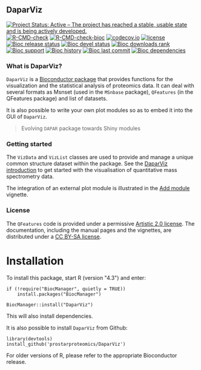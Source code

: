 ## DaparViz

<!-- badges: start -->
[![Project Status: Active – The project has reached a stable, usable state and is being actively developed.](https://www.repostatus.org/badges/latest/active.svg)](https://www.repostatus.org/#active)
[![R-CMD-check](https://github.com/prostarProteomics/DaparViz/workflows/R-CMD-check/badge.svg)](https://github.com/prostarProteomics/DaparViz/actions)
[![R-CMD-check-bioc](https://github.com/prostarProteomics/DaparViz/workflows/R-CMD-check-bioc/badge.svg)](https://github.com/prostarProteomics/DaparViz/actions?query=workflow%3AR-CMD-check-bioc)
[![codecov.io](https://codecov.io/github/prostarProteomics/DaparViz/coverage.svg?branch=master)](https://codecov.io/github/prostarProteomics/DaparViz?branch=master)
[![license](https://img.shields.io/badge/license-Artistic--2.0-brightgreen.svg)](https://opensource.org/licenses/Artistic-2.0)
[![Bioc release status](http://www.bioconductor.org/shields/build/release/bioc/DaparViz.svg)](https://bioconductor.org/checkResults/release/bioc-LATEST/DaparViz)
[![Bioc devel status](http://www.bioconductor.org/shields/build/devel/bioc/DaparViz.svg)](https://bioconductor.org/checkResults/devel/bioc-LATEST/DaparViz)
[![Bioc downloads rank](https://bioconductor.org/shields/downloads/release/DaparViz.svg)](http://bioconductor.org/packages/stats/bioc/DaparViz/)
[![Bioc support](https://bioconductor.org/shields/posts/DaparViz.svg)](https://support.bioconductor.org/tag/DaparViz)
[![Bioc history](https://bioconductor.org/shields/years-in-bioc/DaparViz.svg)](https://bioconductor.org/packages/release/bioc/html/DaparViz.html#since)
[![Bioc last commit](https://bioconductor.org/shields/lastcommit/devel/bioc/DaparViz.svg)](http://bioconductor.org/checkResults/devel/bioc-LATEST/DaparViz/)
[![Bioc dependencies](https://bioconductor.org/shields/dependencies/release/DaparViz.svg)](https://bioconductor.org/packages/release/bioc/html/DaparViz.html#since)
<!-- badges: end -->



### What is DaparViz?

`DaparViz` is a [Bioconductor
package](http://bioconductor.org/packages/DaparViz) that provides
functions for the visualization and the statistical analysis of proteomics data.
It can deal with several formats as Msnset (used in the `MSnbase` package), 
`QFeatures` (in the QFeatures package) and list of datasets.

It is also possible to write your own plot modules so as to embed it into
the GUI of `DaparViz`.

> Evolving `DAPAR` package towards Shiny modules



### Getting started

The `VizData` and `VizList` classes are used to provide and manage a unique common
structure dataset within the package. See the
[DaparViz introduction](https://prostarproteomics.github.io/DaparViz/articles/DaparViz.html)
to get started with the visualisation of quantitative
mass spectrometry data.

The integration of an external plot module is illustrated in the [Add module](https://prostarproteomics.github.io/DaparViz/articles/addModule.html)
vignette.

### License

The `QFeatures` code is provided under a permissive [Artistic 2.0
license](https://opensource.org/licenses/Artistic-2.0). The
documentation, including the manual pages and the vignettes, are
distributed under a [CC BY-SA
license](https://creativecommons.org/licenses/by-sa/4.0/).


# Installation

To install this package, start R (version "4.3") and enter:

```
if (!require("BiocManager", quietly = TRUE))
    install.packages("BiocManager")

BiocManager::install("DaparViz")
```

This will also install dependencies.

It is also possible to install `DaparViz` from Github:

```
library(devtools)
install_github('prostarproteomics/DaparViz')

```

For older versions of R, please refer to the appropriate Bioconductor release.

